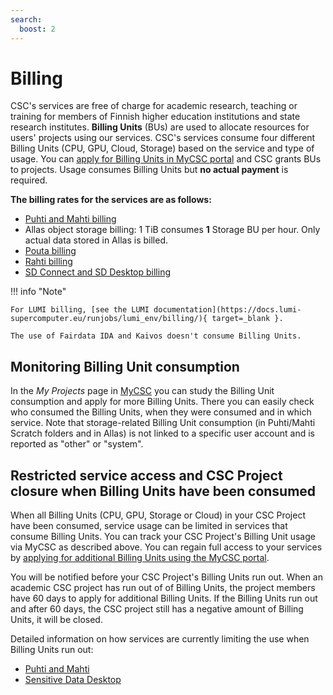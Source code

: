 ```yaml
---
search:
  boost: 2
---
```


# Billing

CSC's services are free of charge for academic research, teaching or training for members of Finnish higher education institutions and state research institutes. **Billing Units** (BUs) are used to allocate resources for users' projects using our services. CSC's services consume four different Billing Units (CPU, GPU, Cloud, Storage) based on the service and type of usage. You can [apply for Billing Units in MyCSC portal](how-to-apply-for-billing-units.md) and CSC grants BUs to projects. Usage consumes Billing Units but **no actual payment** is required.

<!-- See the [Billing Unit and price calculator](https://research.csc.fi/billing-units#buc){:target="_blank"} at research.csc.fi. -->

**The billing rates for the services are as follows:**

* [Puhti and Mahti billing](../computing/hpc-billing.md)
* Allas object storage billing:  1 TiB consumes **1** Storage BU per hour. Only actual
   data stored in Allas is billed.
* [Pouta billing](../cloud/pouta/vm-flavors-and-billing.md)
* [Rahti billing](../cloud/rahti/billing.md)
* [SD Connect and SD Desktop billing](../data/sensitive-data/sd-billing-units.md)



!!! info "Note"

    For LUMI billing, [see the LUMI documentation](https://docs.lumi-supercomputer.eu/runjobs/lumi_env/billing/){ target=_blank }.

    The use of Fairdata IDA and Kaivos doesn't consume Billing Units.

## Monitoring Billing Unit consumption

In the _My Projects_ page in [MyCSC](https://my.csc.fi) you can study the
Billing Unit consumption and apply for more Billing Units. There you can easily
check who consumed the Billing Units, when they were consumed and in which
service. Note that storage-related Billing Unit consumption (in Puhti/Mahti Scratch folders and in
Allas) is not linked to a specific user account and is reported as "other" or "system".



## Restricted service access and CSC Project closure when Billing Units have been consumed

When all Billing Units (CPU, GPU, Storage or Cloud) in your CSC Project have been consumed, service usage can be limited in services that consume Billing Units. You can track your CSC Project's Billing Unit usage via MyCSC as described above. You can regain full access to your services by [applying for additional Billing Units using the MyCSC portal](how-to-apply-for-billing-units.md).

You will be notified before your CSC Project's Billing Units run out. When an academic CSC project has run out of of Billing Units, the project members have 60 days to apply for additional Billing Units. If the Billing Units run out and after 60 days, the CSC project still has a negative amount of Billing Units, it will be closed.

Detailed information on how services are currently limiting the use when Billing Units run out:

* [Puhti and Mahti](../computing/usage-policy.md#running-out-of-billing-units)
* [Sensitive Data Desktop](../data/sensitive-data/sd-billing-units.md#what-happens-if-your-project-runs-out-of-billing-units)







